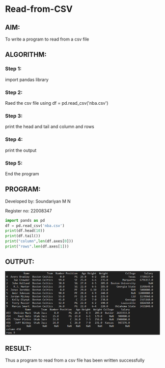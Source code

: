 # Read-from-CSV

## AIM:
To write a program to read from a csv file

## ALGORITHM:

### Step 1:
import pandas library
### Step 2:
Raed the csv file using df = pd.read_csv('nba.csv')
### Step 3:
print the head and tail and column and rows
### Step 4:
print the output
### Step 5:
End the program

## PROGRAM:
Developed by: Soundariyan M N

Register no: 22008347

```python
import pands as pd
df = pd.read_csv('nba.csv')
print(df.head(10))
print(df.tail())
print("column",len(df.axes[0]))
print("rows".len(df.axes[1]))
```

## OUTPUT:
![model](output.png)

## RESULT:

Thus a program to read from a csv file has been written successfully
